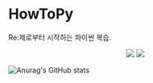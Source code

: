 # HowToPy
Re:제로부터 시작하는 파이썬 복습.

<p align="center">
  <a href="https://discord.gg" target="_blank"><img src="https://img.shields.io/badge/매코＃0663-5865F2?style=plastic&logo=Discord&logoColor=5865F2"/></a>
  <a href="https://discord.gg" target="_blank"><img src="https://img.shields.io/badge/매코＃0663-181717?style=plastic&logo=Github&logoColor=181717"/></a></p>
  

![Anurag's GitHub stats](https://github-readme-stats.vercel.app/api?username=seokjw0727&show_icons=true&theme=radical)

